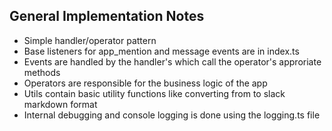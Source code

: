 ## General Implementation Notes

- Simple handler/operator pattern
- Base listeners for app_mention and message events are in index.ts
- Events are handled by the handler's which call the operator's approriate methods
- Operators are responsible for the business logic of the app
- Utils contain basic utility functions like converting from to slack markdown format
- Internal debugging and console logging is done using the logging.ts file
